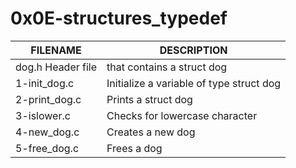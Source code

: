 # **0x0E-structures_typedef**

|FILENAME| DESCRIPTION|
|---------|------------|
|dog.h	Header file| that contains a struct dog
|1-init_dog.c|	Initialize a variable of type struct dog
|2-print_dog.c|	Prints a struct dog
|3-islower.c|	Checks for lowercase character
|4-new_dog.c|	Creates a new dog
|5-free_dog.c|	Frees a dog
